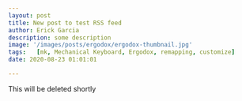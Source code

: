 ```yaml
---
layout: post
title: New post to test RSS feed
author: Erick Garcia
description: some description	
image: '/images/posts/ergodox/ergodox-thumbnail.jpg'
tags:   [mk, Mechanical Keyboard, Ergodox, remapping, customize]
date: 2020-08-23 01:01:01

---
```


This will be deleted shortly